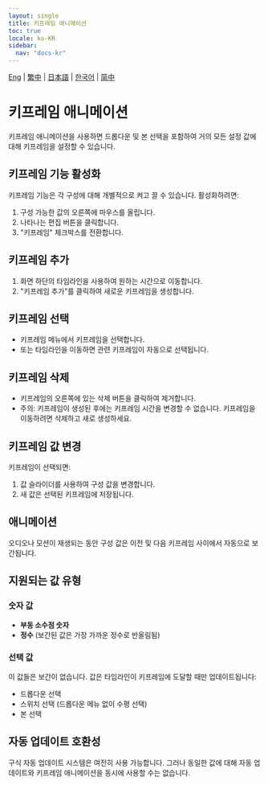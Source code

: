 ```yaml
---
layout: single
title: 키프레임 애니메이션
toc: true
locale: ko-KR
sidebar:
  nav: "docs-kr"
---
```

[Eng](/dancexr/features/keyframe_animation) | [繁中](/tw/dancexr/features/keyframe_animation) | [日本語](/jp/dancexr/features/keyframe_animation) | [한국어](/kr/dancexr/features/keyframe_animation) | [简中](/zh/dancexr/features/keyframe_animation)

# 키프레임 애니메이션

키프레임 애니메이션을 사용하면 드롭다운 및 본 선택을 포함하여 거의 모든 설정 값에 대해 키프레임을 설정할 수 있습니다.

## 키프레임 기능 활성화

키프레임 기능은 각 구성에 대해 개별적으로 켜고 끌 수 있습니다. 활성화하려면:
1. 구성 가능한 값의 오른쪽에 마우스를 올립니다.
2. 나타나는 편집 버튼을 클릭합니다.
3. "키프레임" 체크박스를 전환합니다.

## 키프레임 추가

1. 화면 하단의 타임라인을 사용하여 원하는 시간으로 이동합니다.
2. "키프레임 추가"를 클릭하여 새로운 키프레임을 생성합니다.

## 키프레임 선택

- 키프레임 메뉴에서 키프레임을 선택합니다.
- 또는 타임라인을 이동하면 관련 키프레임이 자동으로 선택됩니다.

## 키프레임 삭제

- 키프레임의 오른쪽에 있는 삭제 버튼을 클릭하여 제거합니다.
- 주의: 키프레임이 생성된 후에는 키프레임 시간을 변경할 수 없습니다. 키프레임을 이동하려면 삭제하고 새로 생성하세요.

## 키프레임 값 변경

키프레임이 선택되면:
1. 값 슬라이더를 사용하여 구성 값을 변경합니다.
2. 새 값은 선택된 키프레임에 저장됩니다.

## 애니메이션

오디오나 모션이 재생되는 동안 구성 값은 이전 및 다음 키프레임 사이에서 자동으로 보간됩니다.

## 지원되는 값 유형

### 숫자 값
- **부동 소수점 숫자**
- **정수** (보간된 값은 가장 가까운 정수로 반올림됨)

### 선택 값
이 값들은 보간이 없습니다. 값은 타임라인이 키프레임에 도달할 때만 업데이트됩니다:
- 드롭다운 선택
- 스위치 선택 (드롭다운 메뉴 없이 수평 선택)
- 본 선택

## 자동 업데이트 호환성

구식 자동 업데이트 시스템은 여전히 사용 가능합니다. 그러나 동일한 값에 대해 자동 업데이트와 키프레임 애니메이션을 동시에 사용할 수는 없습니다.